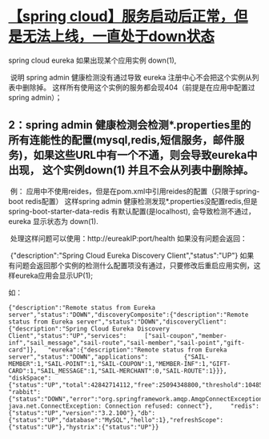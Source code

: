 # [【spring cloud】服务启动后正常，但是无法上线，一直处于down状态](https://www.cnblogs.com/lodor/p/7849967.html)

spring cloud eureka 如果出现某个应用实例 down(1),

​        说明 spring admin 健康检测没有通过导致 eureka 注册中心不会把这个实例从列表中删除掉。 这样所有使用这个实例的服务都会现404（前提是在应用中配置过spring admin）；

##              2：spring admin 健康检测会检测*.properties里的所有连能性的配置(mysql,redis,短信服务，邮件服务)，如果这些URL中有一个不通，则会导致eureka中出现， 这个实例down(1) 并且不会从列表中删除掉。

​                     例： 应用中不使用reides，但是在pom.xml中引用reides的配置（只限于spring-boot redis配置） 这样spring admin 健康检测发现*.properties没配置redis,但是spring-boot-starter-data-redis 有默认配置(是localhost), 会导致检测不通过，eureka 显示状态为 down(1).

 

​        处理这样问题可以使用：http://eureakIP:port/health 如果没有问题会返回：

​                 {"description":"Spring Cloud Eureka Discovery Client","status":"UP"} 如果有问题会返回那个实例的检测什么配置项没有通过，只要修改后重启应用实例，这样eureka应用会显示UP(1);

 

 

如：

```
{"description":"Remote status from Eureka server","status":"DOWN","discoveryComposite":{"description":"Remote status from Eureka server","status":"DOWN","discoveryClient":{"description":"Spring Cloud Eureka Discovery Client","status":"UP","services":     ["sail-coupon","member-inf","sail_message","sail-route","sail-member","sail-point","gift-card"]},   "eureka":{"description":"Remote status from Eureka server","status":"DOWN","applications":          {"SAIL-MEMBER":1,"SAIL-POINT":1,"SAIL-COUPON":1,"MEMBER-INF":1,"GIFT-CARD":1,"SAIL_MESSAGE":1,"SAIL-MERCHANT":0,"SAIL-ROUTE":1}}},     "diskSpace":{"status":"UP","total":42842714112,"free":25094348800,"threshold":10485760},     "rabbit":{"status":"DOWN","error":"org.springframework.amqp.AmqpConnectException: java.net.ConnectException: Connection refused: connect"},     "redis":{"status":"UP","version":"3.2.100"},"db":{"status":"UP","database":"MySQL","hello":1},"refreshScope":{"status":"UP"},"hystrix":{"status":"UP"}}
```